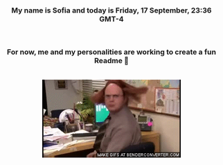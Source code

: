 


<div align="center">
<h3 >My name is Sofia and today is Friday, 17 September, 23:36 GMT-4</h3><br>
<h3 >For now, me and my personalities are working to create a fun Readme 👋
</h3><br>
<img src='img/dwight.gif' alt='working...'/>
</div>
